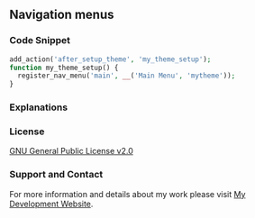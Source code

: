 ## Navigation menus

### Code Snippet

```php
add_action('after_setup_theme', 'my_theme_setup');
function my_theme_setup() {
  register_nav_menu('main', __('Main Menu', 'mytheme'));
}
```
### Explanations

### License

[GNU General Public License v2.0](https://github.com/dedewiweka/snippets/blob/main/LICENSE)

### Support and Contact

For more information and details about my work please visit [My Development Website](https://dede.wiweka.com/development).
